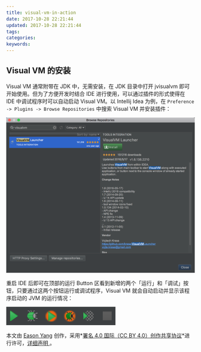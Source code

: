 ```yaml
---
title: visual-vm-in-action
date: 2017-10-28 22:21:44
updated: 2017-10-28 22:21:44
tags:
categories:
keywords:
---
```


## Visual VM 的安装

Visual VM 通常附带在 JDK 中，无需安装，在 JDK 目录中打开 jvisualvm 即可开始使用。但为了方便开发时结合 IDE 进行使用，可以通过插件的形式使得在 IDE 中调试程序时可以自动启动 Visual VM。以 Intellij Idea 为例，在 `Preference -> Plugins -> Browse Repositories` 中搜索 Visual VM 并安装插件：

![idea-plugin](visual-vm-in-action/idea-plugin.png)

重启 IDE 后即可在顶部的运行 Button 区看到新增的两个「运行」和「调试」按钮，只要通过这两个按钮运行或调试程序，Visual VM 就会自动启动并显示该程序启动的 JVM 的运行情况：

![idea-run-debug](visual-vm-in-action/idea-run-debug.png)



本文由 [Eason Yang](https://eason-yang.com) 创作，采用*[署名 4.0 国际（CC BY 4.0）创作共享协议](http://creativecommons.org/licenses/by/4.0/deed.zh)*进行许可，[详细声明 ](https://eason-yang.com/about/)。
